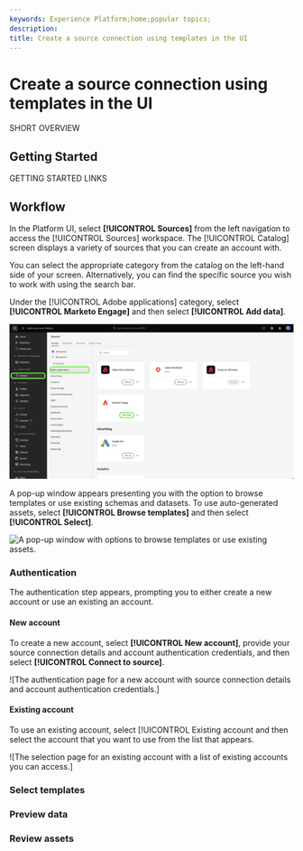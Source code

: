 ```yaml
---
keywords: Experience Platform;home;popular topics; 
description: 
title: Create a source connection using templates in the UI
---
```

# Create a source connection using templates in the UI

SHORT OVERVIEW

## Getting Started

GETTING STARTED LINKS

## Workflow

In the Platform UI, select **[!UICONTROL Sources]** from the left navigation to access the [!UICONTROL Sources] workspace. The [!UICONTROL Catalog] screen displays a variety of sources that you can create an account with.

You can select the appropriate category from the catalog on the left-hand side of your screen. Alternatively, you can find the specific source you wish to work with using the search bar.

Under the [!UICONTROL Adobe applications] category, select **[!UICONTROL Marketo Engage]** and then select **[!UICONTROL Add data]**.

![A catalog of the sources workspace with the Marketo Engage source highlighted.](../../images/tutorials/templates/catalog.png)

A pop-up window appears presenting you with the option to browse templates or use existing schemas and datasets. To use auto-generated assets, select **[!UICONTROL Browse templates]** and then select **[!UICONTROL Select]**.

![A pop-up window with options to browse templates or use existing assets.](../../images/tutorials/templates/browse.png)

### Authentication

The authentication step appears, prompting you to either create a new account or use an existing an account.

#### New account

To create a new account, select **[!UICONTROL New account]**, provide your source connection details and account authentication credentials, and then select **[!UICONTROL Connect to source]**.

![The authentication page for a new account with source connection details and account authentication credentials.]

#### Existing account

To use an existing account, select [!UICONTROL Existing account and then select the account that you want to use from the list that appears.

![The selection page for an existing account with a list of existing accounts you can access.]

### Select templates

### Preview data

### Review assets

